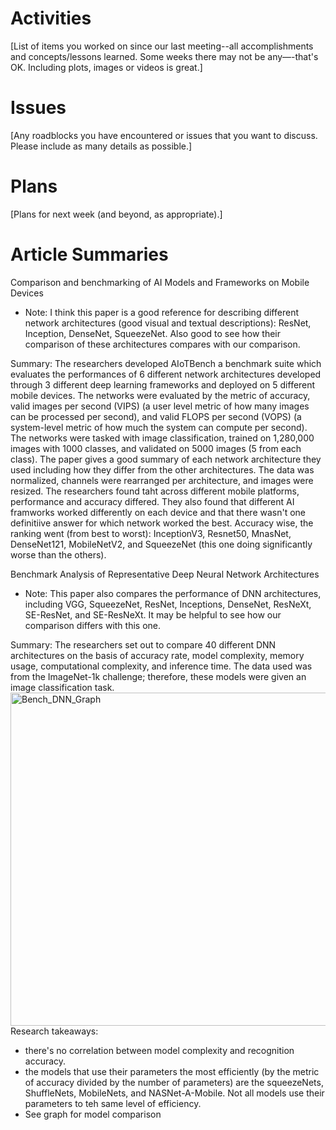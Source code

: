 # Activities

[List of items you worked on since our last meeting--all accomplishments and concepts/lessons learned. Some weeks there may not be any—-that's OK.  Including plots, images or videos is great.]

# Issues

[Any roadblocks you have encountered or issues that you want to discuss.  Please include as many details as possible.]

# Plans

[Plans for next week (and beyond, as appropriate).]

# Article Summaries

Comparison and benchmarking of AI Models and Frameworks on Mobile Devices

* Note: I think this paper is a good reference for describing different network architectures (good visual and textual descriptions): ResNet, Inception, DenseNet, SqueezeNet. Also good to see how their comparison of these architectures compares with our comparison.

Summary: The researchers developed AIoTBench a benchmark suite which evaluates the performances of 6 different network architectures developed through 3 different deep learning frameworks and deployed on 5 different mobile devices. The networks were evaluated by the metric of accuracy, valid images per second (VIPS) (a user level metric of how many images can be processed per second), and valid FLOPS per second (VOPS) (a system-level metric of how much the system can compute per second). The networks were tasked with image classification, trained on 1,280,000 images with 1000 classes, and validated on 5000 images (5 from each class). The paper gives a good summary of each network architecture they used including how they differ from the other architectures. The data was normalized, channels were rearranged per architecture, and images were resized. The researchers found taht across different mobile platforms, performance and accuracy differed. They also found that different AI framworks worked differently on each device and that there wasn't one definitiive answer for which network worked the best. Accuracy wise, the ranking went (from best to worst): InceptionV3, Resnet50, MnasNet, DenseNet121, MobileNetV2, and SqueezeNet (this one doing significantly worse than the others). 



Benchmark Analysis of Representative Deep Neural Network Architectures

* Note: This paper also compares the performance of DNN architectures, including VGG, SqueezeNet, ResNet, Inceptions, DenseNet, ResNeXt, SE-ResNet, and SE-ResNeXt. It may be helpful to see how our comparison differs with this one.

Summary: The researchers set out to compare 40 different DNN architectures on the basis of accuracy rate, model complexity, memory usage, computational complexity, and inference time. The data used was from the ImageNet-1k challenge; therefore, these models were given an image classification task.
<img width="533" alt="Bench_DNN_Graph" src="https://user-images.githubusercontent.com/70297740/127369402-83c7e4de-dbd7-42bd-8cde-450cb90849f3.PNG">
Research takeaways: 
* there's no correlation between model complexity and recognition accuracy.
* the models that use their parameters the most efficiently (by the metric of accuracy divided by the number of parameters) are the squeezeNets, ShuffleNets, MobileNets, and NASNet-A-Mobile. Not all models use their parameters to teh same level of efficiency.
* See graph for model comparison
 

